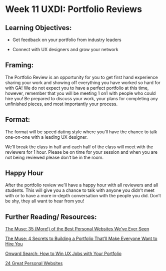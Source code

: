 # Week 11 UXDI: Portfolio Reviews      

## Learning Objectives: 

* Get feedback on your portfolio from industry leaders 

* Connect with UX designers and grow your network 

## Framing: 

The Portfolio Review is an opportunity for you to get first hand experience sharing your work and showing off everything you have worked so hard for with GA! We do not expect you to have a perfect portfolio at this time, however, remember that you will be meeting 1 on1 with people who could hire you! Be prepared to discuss your work, your plans for completing any unfinished pieces, and most importantly your process.

## Format: 

The format will be speed dating style where you’ll have the chance to talk one-on-one with a leading UX designer. 

We’ll break the class in half and each half of the class will meet with the reviewers for 1 hour. Please be on time for your session and when you are not being reviewed please don’t be in the room. 

## Happy Hour 

After the portfolio review we’ll have a happy hour with all reviewers and all students. This will give you a chance to talk with anyone you didn’t meet with or to have a more in-depth conversation with the people you did. Don’t be shy, they all want to hear from you! 

## Further Reading/ Resources: 

[The Muse: 35 (More!) of the Best Personal Websites We’ve Ever Seen](https://www.themuse.com/advice/35-more-of-the-best-personal-websites-weve-ever-seen?utm_source=Sailthru&utm_medium=email&utm_campaign=35%20%28More%21%29%20of%20the%20Best%20Personal%20Websites%20We%27ve%20Ever%20Seen&utm_term=Daily%20Email%20List)

[The Muse: 4 Secrets to Building a Portfolio That’ll Make Everyone Want to Hire You](https://www.themuse.com/advice/4-secrets-to-building-a-portfolio-thatll-make-everyone-want-to-hire-you?utm_source=Sailthru&utm_medium=email&utm_term=Daily%20Email%20List&utm_campaign=4%20Secrets%20to%20Building%20a%20Portfolio%20That%27ll%20Make%20Everyone%20Want%20to%20Hire%20You)

[Onward Search: How to Win UX Jobs with Your Portfolio](http://www.onwardsearch.com/2016/02/win-ux-jobs/)

[24 Great Personal Websites](https://www.themuse.com/advice/our-24-favorite-onepage-personal-websites-will-inspire-you-to-make-your-own)

